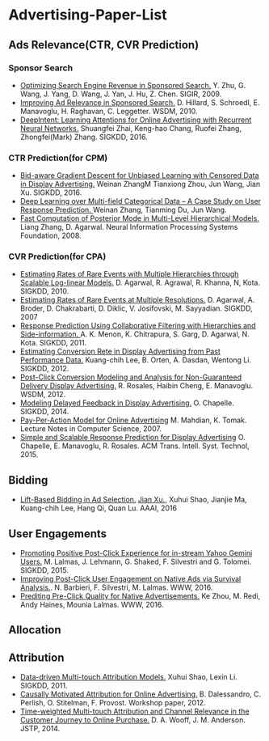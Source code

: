 # Advertising-Paper-List

## Ads Relevance(CTR, CVR Prediction)

### Sponsor Search

- [Optimizing Search Engine Revenue in Sponsored Search.](https://www.stat.osu.edu/~zhu.219/manuscript/sigir09_zhu.pdf) Y. Zhu, G. Wang, J. Yang, D. Wang, J. Yan, J. Hu, Z. Chen. SIGIR, 2009.
- [Improving Ad Relevance in Sponsored Search.](http://www.wsdm-conference.org/2010/proceedings/docs/p361.pdf) D. Hillard, S. Schroedl, E. Manavoglu, H. Raghavan, C. Leggetter. WSDM, 2010.
- [DeepIntent: Learning Attentions for Online Advertising with Recurrent Neural Networks.](http://www.kdd.org/kdd2016/papers/files/rfp0289-zhaiA.pdf) Shuangfei Zhai, Keng-hao Chang, Ruofei Zhang, Zhongfei(Mark) Zhang. SIGKDD, 2016.

### CTR Prediction(for CPM)

- [Bid-aware Gradient Descent for Unbiased Learning with Censored Data in Display Advertising.](http://www.kdd.org/kdd2016/papers/files/adp0028-zhangA.pdf) Weinan ZhangM Tianxiong Zhou, Jun Wang, Jian Xu. SIGKDD, 2016.
- [Deep Learning over Multi-field Categorical Data – A Case Study on User Response Prediction. ](https://arxiv.org/pdf/1601.02376v1.pdf) Weinan Zhang, Tianming Du, Jun Wang.
- [Fast Computation of Posterior Mode in Multi-Level Hierarchical Models.](http://papers.nips.cc/paper/3416-fast-computation-of-posterior-mode-in-multi-level-hierarchical-models.pdf) Liang Zhang, D. Agarwal. Neural Information Processing Systems Foundation, 2008.

### CVR Prediction(for CPA)

- [Estimating Rates of Rare Events with Multiple Hierarchies through Scalable Log-linear Models.](https://pdfs.semanticscholar.org/e465/bd651c673c7f0301a5b51012cf2d8d088ea2.pdf) D. Agarwal, R. Agrawal, R. Khanna, N, Kota. SIGKDD, 2010.
- [Estimating Rates of Rare Events at Multiple Resolutions.](http://www.cs.cmu.edu/~deepay/mywww/papers/kdd07-estimating.pdf) D. Agarwal, A. Broder, D. Chakrabarti, D. Diklic, V. Josifovski, M. Sayyadian. SIGKDD, 2007
- [Response Prediction Using Collaborative Filtering with Hierarchies and Side-information. ](http://users.cis.fiu.edu/~lzhen001/activities/KDD2011Program/docs/p141.pdf) A. K. Menon, K. Chitrapura, S. Garg, D. Agarwal, N. Kota. SIGKDD, 2011.
- [Estimating Conversion Rete in Display Advertising from Past Performance Data.](https://pdfs.semanticscholar.org/379a/1c6d825f957f030cda8babc519738c224ca3.pdf) Kuang-chih Lee, B. Orten, A. Dasdan, Wentong Li. SIGKDD, 2012.
- [Post-Click Conversion Modeling and Analysis for Non-Guaranteed Delivery Display Advertising.](http://people.csail.mit.edu/romer/papers/NGDAdvertisingWSDM12.pdf) R. Rosales, Haibin Cheng, E. Manavoglu. WSDM, 2012.
- [Modeling Delayed Feedback in Display Advertising.](http://olivier.chapelle.cc/pub/delayedConv.pdf) O. Chapelle. SIGKDD, 2014.
- [Pay-Per-Action Model for Online Advertising](http://link.springer.com/chapter/10.1007%2F978-3-540-77105-0_59#page-1) M. Mahdian, K. Tomak. Lecture Notes in Computer Science, 2007.
- [Simple and Scalable Response Prediction for Display Advertising](http://olivier.chapelle.cc/pub/ngdstone.pdf) O. Chapelle, E. Manavoglu, R. Rosales. ACM Trans. Intell. Syst. Technol, 2015.

## Bidding

- [Lift-Based Bidding in Ad Selection.](http://www0.cs.ucl.ac.uk/staff/w.zhang/rtb-papers/lift-bidding.pdf) [Jian Xu.](https://sites.google.com/site/jianxuhome/), Xuhui Shao, Jianjie Ma, Kuang-chih Lee, Hang Qi, Quan Lu. AAAI, 2016

## User Engagements

- [Promoting Positive Post-Click Experience for in-stream Yahoo Gemini Users.](http://www.dcs.gla.ac.uk/~mounia/Papers/kdd2015.pdf) M. Lalmas, J. Lehmann, G. Shaked, F. Silvestri and G. Tolomei. SIGKDD, 2015.
- [Improving Post-Click User Engagement on Native Ads via Survival Analysis.](http://ir.dcs.gla.ac.uk/~mounia/Papers/post2016.pdf). N. Barbieri, F. Silvestri, M. Lalmas. WWW, 2016.
- [Prediting Pre-Click Quality for Native Advertisements.](http://www.dcs.gla.ac.uk/~mounia/Papers/preclick.pdf) Ke Zhou, M. Redi, Andy Haines, Mounia Lalmas. WWW, 2016.

## Allocation

## Attribution

- [Data-driven Multi-touch Attribution Models.](http://www.turn.com.akadns.net/sites/default/files/whitepapers/TURN_Tech_WP_Data-driven_Multi-touch_Attribution_Models.pdf) Xuhui Shao, Lexin Li. SIGKDD, 2011.
- [Causally Motivated Attribution for Online Advertising.](https://dstillery.com/wp-content/uploads/2016/07/CAUSALLY-MOTIVATED-ATTRIBUTION.pdf) B. Dalessandro, C. Perlish, O. Stitelman, F. Provost. Workshop paper, 2012.
- [Time-weighted Multi-touch Attribution and Channel Relevance in the Customer Journey to Online Purchase.](http://dro.dur.ac.uk/11460/1/11460.pdf?DDD21+dma0daw) D. A. Wooff, J. M. Anderson. JSTP, 2014.